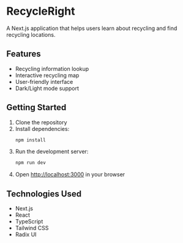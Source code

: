 # RecycleRight

A Next.js application that helps users learn about recycling and find recycling locations.

## Features

- Recycling information lookup
- Interactive recycling map
- User-friendly interface
- Dark/Light mode support

## Getting Started

1. Clone the repository
2. Install dependencies:
   ```bash
   npm install
   ```
3. Run the development server:
   ```bash
   npm run dev
   ```
4. Open [http://localhost:3000](http://localhost:3000) in your browser

## Technologies Used

- Next.js
- React
- TypeScript
- Tailwind CSS
- Radix UI 